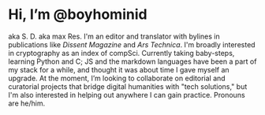 # Hi, I’m @boyhominid 
aka S. D. aka max Res. I'm an editor and translator with bylines in publications like <em>Dissent Magazine</em> and <em>Ars Technica</em>. I'm broadly interested in cryptography as an index of compSci. Currently taking baby-steps, learning Python and C; JS and the markdown languages have been a part of my stack for a while, and thought it was about time I gave myself an upgrade. At the moment, I’m looking to collaborate on editorial and curatorial projects that bridge digital humanities with "tech solutions," but I'm also interested in helping out anywhere I can gain practice. Pronouns are he/him.

<!---
boyhominid/boyhominid is a ✨ special ✨ repository because its `README.md` (this file) appears on your GitHub profile.
You can click the Preview link to take a look at your changes.
--->
